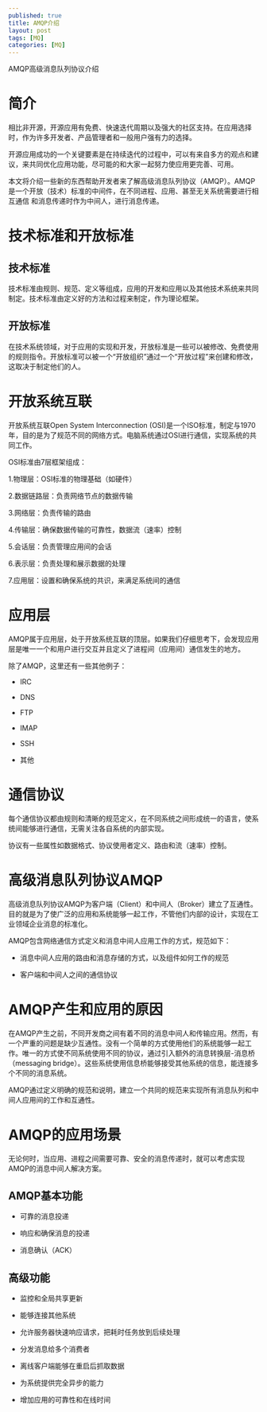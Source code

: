 ```yaml
---
published: true
title: AMQP介绍
layout: post
tags: [MQ]
categories: [MQ]
---
```


AMQP高级消息队列协议介绍

# 简介

相比非开源，开源应用有免费、快速迭代周期以及强大的社区支持。在应用选择时，作为许多开发者、产品管理者和一般用户强有力的选择。

开源应用成功的一个关键要素是在持续迭代的过程中，可以有来自多方的观点和建议，来共同优化应用功能，尽可能的和大家一起努力使应用更完善、可用。

本文将介绍一些新的东西帮助开发者来了解高级消息队列协议（AMQP）。AMQP是一个开放（技术）标准的中间件，在不同进程、应用、甚至无关系统需要进行相互通信
和消息传递时作为中间人，进行消息传递。

# 技术标准和开放标准

## 技术标准

技术标准由规则、规范、定义等组成，应用的开发和应用以及其他技术系统来共同制定。技术标准由定义好的方法和过程来制定，作为理论框架。

## 开放标准

在技术系统领域，对于应用的实现和开发，开放标准是一些可以被修改、免费使用的规则指令。开放标准可以被一个“开放组织”通过一个“开放过程”来创建和修改，这取决于制定他们的人。

# 开放系统互联

开放系统互联Open System Interconnection (OSI)是一个ISO标准，制定与1970年，目的是为了规范不同的网络方式。电脑系统通过OSI进行通信，实现系统的共同工作。

OSI标准由7层框架组成：

1.物理层：OSI标准的物理基础（如硬件）

2.数据链路层：负责网络节点的数据传输

3.网络层：负责传输的路由

4.传输层：确保数据传输的可靠性，数据流（速率）控制

5.会话层：负责管理应用间的会话

6.表示层：负责处理和展示数据的处理

7.应用层：设置和确保系统的共识，来满足系统间的通信

# 应用层

AMQP属于应用层，处于开放系统互联的顶层。如果我们仔细思考下，会发现应用层是唯一一个和用户进行交互并且定义了进程间（应用间）通信发生的地方。

除了AMQP，这里还有一些其他例子：

- IRC

- DNS

- FTP

- IMAP

- SSH

- 其他

# 通信协议

每个通信协议都由规则和清晰的规范定义，在不同系统之间形成统一的语言，使系统间能够进行通信，无需关注各自系统的内部实现。

协议有一些属性如数据格式、协议使用者定义、路由和流（速率）控制。

# 高级消息队列协议AMQP

高级消息队列协议AMQP为客户端（Client）和中间人（Broker）建立了互通性。目的就是为了使广泛的应用和系统能够一起工作，不管他们内部的设计，实现在工业领域企业消息的标准化。

AMQP包含网络通信方式定义和消息中间人应用工作的方式，规范如下：

- 消息中间人应用的路由和消息存储的方式，以及组件如何工作的规范

- 客户端和中间人之间的通信协议

# AMQP产生和应用的原因

在AMQP产生之前，不同开发商之间有着不同的消息中间人和传输应用。然而，有一个严重的问题是缺少互通性。没有一个简单的方式使用他们的系统能够一起工作。唯一的方式使不同系统使用不同的协议，通过引入额外的消息转换层-消息桥（messaging bridge）。这些系统使用信息桥能够接受其他系统的信息，能连接多个不同的消息系统。

AMQP通过定义明确的规范和说明，建立一个共同的规范来实现所有消息队列和中间人应用间的工作和互通性。

# AMQP的应用场景

无论何时，当应用、进程之间需要可靠、安全的消息传递时，就可以考虑实现AMQP的消息中间人解决方案。

## AMQP基本功能

- 可靠的消息投递

- 响应和确保消息的投递

- 消息确认（ACK）

## 高级功能

- 监控和全局共享更新

- 能够连接其他系统

- 允许服务器快速响应请求，把耗时任务放到后续处理

- 分发消息给多个消费者

- 离线客户端能够在重启后抓取数据

- 为系统提供完全异步的能力

- 增加应用的可靠性和在线时间
